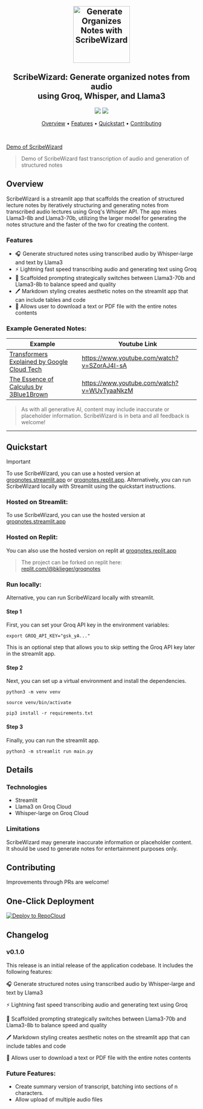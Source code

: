 <h2 align="center">
 <br>
 <img src="https://i.imgur.com/scoiUgD.png" alt="Generate Organizes Notes with ScribeWizard" width="150">
 <br>
 <br>
 ScribeWizard: Generate organized notes from audio<br>using Groq, Whisper, and Llama3
 <br>
</h2>

<p align="center">
 <a href="https://github.com/bklieger/groqnotes/stargazers"><img src="https://img.shields.io/github/stars/bklieger/groqnotes"></a>
 <a href="https://github.com/bklieger/groqnotes/blob/main/LICENSE.md">
 <img src="https://img.shields.io/badge/License-MIT-green.svg">
 </a>
</p>

<p align="center">
 <a href="#Overview">Overview</a> •
 <a href="#Features">Features</a> •
 <a href="#Quickstart">Quickstart</a> •
 <a href="#Contributing">Contributing</a>
</p>

<br>

[Demo of ScribeWizard](https://github.com/Bklieger/groqnotes/assets/62450410/9c54dab3-21ad-42d6-8504-364e0aa6acde)

> Demo of ScribeWizard fast transcription of audio and generation of structured notes


## Overview

ScribeWizard is a streamlit app that scaffolds the creation of structured lecture notes by iteratively structuring and generating notes from transcribed audio lectures using Groq's Whisper API. The app mixes Llama3-8b and Llama3-70b, utilizing the larger model for generating the notes structure and the faster of the two for creating the content.


### Features

- 🎧 Generate structured notes using transcribed audio by Whisper-large and text by Llama3
- ⚡ Lightning fast speed transcribing audio and generating text using Groq
- 📖 Scaffolded prompting strategically switches between Llama3-70b and Llama3-8b to balance speed and quality
- 🖊️ Markdown styling creates aesthetic notes on the streamlit app that can include tables and code 
- 📂 Allows user to download a text or PDF file with the entire notes contents

### Example Generated Notes:

| Example                                      | Youtube Link                                                                                                                                |
| -------------------------------------------- | ------------------------------------------------------------------------------------------------------------------------------------------ |
| [Transformers Explained by Google Cloud Tech](examples/transformers_explained/generated_notes.pdf)             |  https://www.youtube.com/watch?v=SZorAJ4I-sA                                       |
| [The Essence of Calculus by 3Blue1Brown](examples/essence_calculus/generated_notes.pdf) | https://www.youtube.com/watch?v=WUvTyaaNkzM                                            |

> As with all generative AI, content may include inaccurate or placeholder information. ScribeWizard is in beta and all feedback is welcome!

---

## Quickstart

> [!IMPORTANT]
> To use ScribeWizard, you can use a hosted version at [groqnotes.streamlit.app](https://groqnotes.streamlit.app) or [groqnotes.replit.app](https://groqnotes.streamlit.app).
> Alternatively, you can run ScribeWizard locally with Streamlit using the quickstart instructions.


### Hosted on Streamlit:

To use ScribeWizard, you can use the hosted version at [groqnotes.streamlit.app](https://groqnotes.streamlit.app)

### Hosted on Replit:

You can also use the hosted version on replit at [groqnotes.replit.app](https://groqnotes.streamlit.app)
> The project can be forked on replit here: [replit.com/@bklieger/groqnotes](https://replit.com/@bklieger/groqnotes)


### Run locally:

Alternative, you can run ScribeWizard locally with streamlit.

#### Step 1
First, you can set your Groq API key in the environment variables:

~~~
export GROQ_API_KEY="gsk_yA..."
~~~

This is an optional step that allows you to skip setting the Groq API key later in the streamlit app.

#### Step 2
Next, you can set up a virtual environment and install the dependencies.

~~~
python3 -m venv venv
~~~

~~~
source venv/bin/activate
~~~

~~~
pip3 install -r requirements.txt
~~~


#### Step 3
Finally, you can run the streamlit app.

~~~
python3 -m streamlit run main.py
~~~

## Details


### Technologies

- Streamlit
- Llama3 on Groq Cloud
- Whisper-large on Groq Cloud

### Limitations

ScribeWizard may generate inaccurate information or placeholder content. It should be used to generate notes for entertainment purposes only.


## Contributing

Improvements through PRs are welcome!


## One-Click Deployment

[![Deploy to RepoCloud](https://d16t0pc4846x52.cloudfront.net/deploylobe.svg)](https://repocloud.io/details/?app_id=296)


## Changelog

### v0.1.0

This release is an initial release of the application codebase. It includes the following features:

🎧 Generate structured notes using transcribed audio by Whisper-large and text by Llama3

⚡ Lightning fast speed transcribing audio and generating text using Groq

📖 Scaffolded prompting strategically switches between Llama3-70b and Llama3-8b to balance speed and quality

🖊️ Markdown styling creates aesthetic notes on the streamlit app that can include tables and code

📂 Allows user to download a text or PDF file with the entire notes contents


### Future Features:

- Create summary version of transcript, batching into sections of n characters.
- Allow upload of multiple audio files

